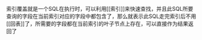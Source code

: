 索引覆盖就是一个SQL在执行时，可以利用[[索引]]来快速查找，并且此SQL所要查询的字段在当前索引对应的字段中都包含了，那么就表示此SQL走完索引后不用[[回表]]了，所需要的字段都在当前索引的叶子节点上存在，可以直接作为结果返回了